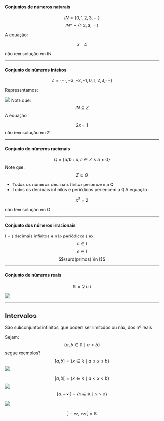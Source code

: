 #### Conjuntos de números naturais

$$IN = \lbrace 0,1,2,3,\cdots\rbrace $$
$$IN* = \lbrace1,2,3,\cdots\rbrace$$

A equação: 

$$x+4$$

não tem solução em IN.
____

#### Conjunto de números inteiros

$$Z = \lbrace \cdots , -3 , -2 , -1 , 0 , 1 , 2 , 3 , \cdots \rbrace$$

Representamos:

![](Pasted%20image%2020250228211858.png)
Note que: 
$$IN \subseteq Z$$
A equação 

$$2x = 1$$
não tem solução em Z
____
#### Conjunto de números racionais

$$Q = \lbrace a/b: a,b\in Z\land b\ne0 \rbrace$$
Note que:
$$Z\subseteq Q$$
* Todos os números decimais finitos pertencem a Q
* Todos os decimais infinitos e periódicos pertencem a Q
A equação

$$x^2=2$$

não tem solução em Q
____
#### Conjunto dos números irracionais

I = { decimais infinitos e não periódicos }
ex:
$$\pi\in I $$
$$e\in I $$
$$\surd(primos) \in I$$
____
#### Conjunto de números reais
$$\mathbb{R}=Q\cup I$$

![](Pasted%20image%2020250301221345.png)
____
## Intervalos

São subconjuntos infinitos, que podem ser limitados ou não, dos nº reais

Sejam:
$$\lbrace a,b\in \mathbb{R} \mid a < b \rbrace$$
segue exemplos?
$$[a,b]=\lbrace x\in \mathbb{R} \mid a \le x\le b \rbrace$$
![](Pasted%20image%2020250302114452.png)


$$]a,b[=\lbrace x\in \mathbb{R} \mid a < x< b \rbrace$$
![](Pasted%20image%2020250302114524.png)
$$[a, + \infty[=\lbrace x\in \mathbb{R} \mid x > a \rbrace$$

![](Pasted%20image%2020250302114951.png)

$$]-\infty, +\infty[=\mathbb{R}$$